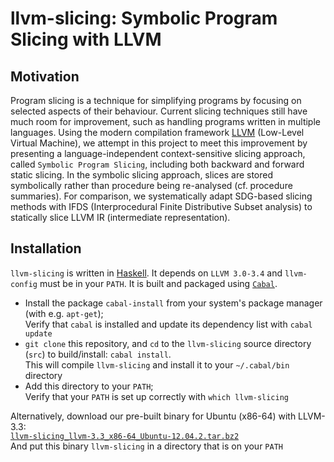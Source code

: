 # llvm-slicing: Symbolic Program Slicing with LLVM
## Motivation    
Program slicing is a technique for simplifying programs by focusing on selected aspects of their behaviour. Current slicing techniques still have much room for improvement, such as handling programs written in multiple languages. Using the modern compilation framework [LLVM](http://llvm.org) (Low-Level Virtual Machine), we attempt in this project to meet this improvement by presenting a language-independent context-sensitive slicing approach, called `Symbolic Program Slicing`, including both backward and forward static slicing. In the symbolic slicing approach, slices are stored symbolically rather than procedure being re-analysed (cf. procedure summaries). For comparison, we systematically adapt SDG-based slicing methods with IFDS (Interprocedural Finite Distributive Subset analysis) to statically slice LLVM IR (intermediate representation). 

## Installation
`llvm-slicing` is written in [Haskell](https://www.haskell.org/). It depends on `LLVM 3.0-3.4` and `llvm-config` must be in your `PATH`. It is built and packaged using [`Cabal`](https://www.haskell.org/cabal/). 
 - Install the package `cabal-install` from your system's package manager (with e.g. `apt-get`); <br>
   Verify that `cabal` is installed and update its dependency list with  `cabal update`
 - `git clone` this repository, and `cd` to the `llvm-slicing` source directory (`src`) to build/install: `cabal install`. <br>
   This will compile `llvm-slicing` and install it to your `~/.cabal/bin` directory
 - Add this directory to your `PATH`; <br> Verify that your `PATH` is set up correctly with `which llvm-slicing`

Alternatively, download our pre-built binary for Ubuntu (x86-64) with LLVM-3.3: <br> 
  [`llvm-slicing_llvm-3.3_x86-64_Ubuntu-12.04.2.tar.bz2`](bin/llvm-slicing_llvm-3.3_x86-64_Ubuntu-12.04.2.tar.bz2)  <br>
And put this binary `llvm-slicing` in a directory that is on your `PATH`
